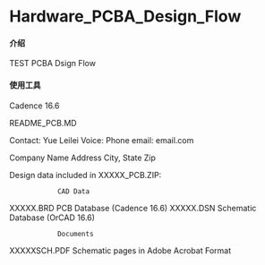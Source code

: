 # Hardware_PCBA_Design_Flow

#### 介绍
TEST PCBA Dsign Flow 

#### 使用工具
Cadence 16.6


README_PCB.MD

Contact: Yue Leilei
Voice:   Phone
email:   email.com

Company Name
Address
City, State Zip


Design data included in XXXXX_PCB.ZIP:


                CAD Data

XXXXX.BRD       PCB Database (Cadence 16.6)
XXXXX.DSN       Schematic Database (OrCAD 16.6)


                Documents

XXXXXSCH.PDF    Schematic pages in Adobe Acrobat Format